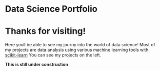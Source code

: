 # Data Science Portfolio

# Thanks for visiting!
Here youll be able to see my journy into the world of data science!
Most of my projects are data analysis using various machine learning tools with [scikit-learn](https://github.com/efsa95/efsa95/blob/main/files/ElijahSmithAntonidesResume2025.pdf)
You can see my projects on the left.

**This is still under construction**
